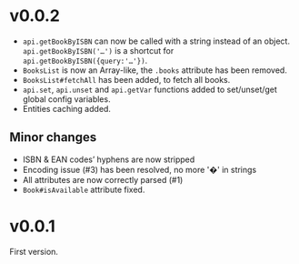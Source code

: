 v0.0.2
======

- `api.getBookByISBN` can now be called with a string instead of an object.
  `api.getBookByISBN('…')` is a shortcut for `api.getBookByISBN({query:'…'})`.
- `BooksList` is now an Array-like, the `.books` attribute has been removed.
- `BooksList#fetchAll` has been added, to fetch all books.
- `api.set`, `api.unset` and `api.getVar` functions added to set/unset/get
  global config variables.
- Entities caching added.

Minor changes
-------------

- ISBN & EAN codes’ hyphens are now stripped
- Encoding issue (#3) has been resolved, no more '�' in strings
- All attributes are now correctly parsed (#1)
- `Book#isAvailable` attribute fixed.

v0.0.1
======

First version.
